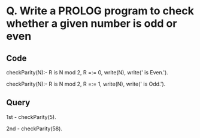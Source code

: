 # Q. Write a PROLOG program to check whether a given number is odd or even

## Code

checkParity(N):-
    R is N mod 2,
    R =:= 0,
    write(N), write(' is Even.').

checkParity(N):-
    R is N mod 2,
    R =:= 1,
    write(N), write(' is Odd.').

## Query

1st - checkParity(5).

2nd - checkParity(58).
